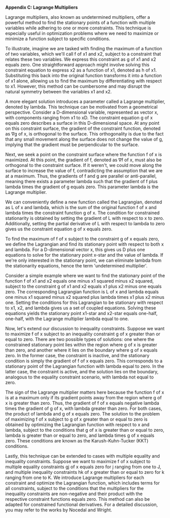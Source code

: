**Appendix C: Lagrange Multipliers**

Lagrange multipliers, also known as undetermined multipliers, offer a powerful method to find the stationary points of a function with multiple variables while adhering to one or more constraints. This technique is especially useful in optimization problems where we need to maximize or minimize a function subject to specific conditions.

To illustrate, imagine we are tasked with finding the maximum of a function of two variables, which we'll call f of x1 and x2, subject to a constraint that relates these two variables. We express this constraint as g of x1 and x2 equals zero. One straightforward approach might involve solving this constraint equation to express x2 as a function of x1, denoted as h of x1. Substituting this back into the original function transforms it into a function of x1 alone, allowing us to find the maximum by differentiating with respect to x1. However, this method can be cumbersome and may disrupt the natural symmetry between the variables x1 and x2.

A more elegant solution introduces a parameter called a Lagrange multiplier, denoted by lambda. This technique can be motivated from a geometrical perspective. Consider a D-dimensional variable, represented as vector x, with components ranging from x1 to xD. The constraint equation g of x equals zero describes a surface in this D-dimensional space. At any point on this constraint surface, the gradient of the constraint function, denoted as ∇g of x, is orthogonal to the surface. This orthogonality is due to the fact that any small movement along the surface does not change the value of g, implying that the gradient must be perpendicular to the surface.

Next, we seek a point on the constraint surface where the function f of x is maximized. At this point, the gradient of f, denoted as ∇f of x, must also be orthogonal to the constraint surface. If it weren't, we could move along the surface to increase the value of f, contradicting the assumption that we are at a maximum. Thus, the gradients of f and g are parallel or anti-parallel, meaning there exists a parameter lambda such that the gradient of f plus lambda times the gradient of g equals zero. This parameter lambda is the Lagrange multiplier.

We can conveniently define a new function called the Lagrangian, denoted as L of x and lambda, which is the sum of the original function f of x and lambda times the constraint function g of x. The condition for constrained stationarity is obtained by setting the gradient of L with respect to x to zero. Additionally, setting the partial derivative of L with respect to lambda to zero gives us the constraint equation g of x equals zero.

To find the maximum of f of x subject to the constraint g of x equals zero, we define the Lagrangian and find its stationary point with respect to both x and lambda. For a D-dimensional vector x, this gives us D plus one equations to solve for the stationary point x-star and the value of lambda. If we're only interested in the stationary point, we can eliminate lambda from the stationarity equations, hence the term 'undetermined multiplier'.

Consider a simple example where we want to find the stationary point of the function f of x1 and x2 equals one minus x1 squared minus x2 squared, subject to the constraint g of x1 and x2 equals x1 plus x2 minus one equals zero. The corresponding Lagrangian function is L of x and lambda equals one minus x1 squared minus x2 squared plus lambda times x1 plus x2 minus one. Setting the conditions for this Lagrangian to be stationary with respect to x1, x2, and lambda gives us a set of coupled equations. Solving these equations yields the stationary point x1-star and x2-star equals one-half, one-half, with the Lagrange multiplier lambda equal to one.

Now, let's extend our discussion to inequality constraints. Suppose we want to maximize f of x subject to an inequality constraint g of x greater than or equal to zero. There are two possible types of solutions: one where the constrained stationary point lies within the region where g of x is greater than zero, and another where it lies on the boundary where g of x equals zero. In the former case, the constraint is inactive, and the stationary condition is simply the gradient of f of x equals zero. This corresponds to a stationary point of the Lagrangian function with lambda equal to zero. In the latter case, the constraint is active, and the solution lies on the boundary, analogous to the equality constraint scenario, with lambda not equal to zero.

The sign of the Lagrange multiplier matters here because the function f of x is at a maximum only if its gradient points away from the region where g of x is greater than zero. Thus, the gradient of f of x equals negative lambda times the gradient of g of x, with lambda greater than zero. For both cases, the product of lambda and g of x equals zero. The solution to the problem of maximizing f of x subject to g of x greater than or equal to zero is obtained by optimizing the Lagrangian function with respect to x and lambda, subject to the conditions that g of x is greater than or equal to zero, lambda is greater than or equal to zero, and lambda times g of x equals zero. These conditions are known as the Karush-Kuhn-Tucker (KKT) conditions.

Lastly, this technique can be extended to cases with multiple equality and inequality constraints. Suppose we want to maximize f of x subject to multiple equality constraints gj of x equals zero for j ranging from one to J, and multiple inequality constraints hk of x greater than or equal to zero for k ranging from one to K. We introduce Lagrange multipliers for each constraint and optimize the Lagrangian function, which includes terms for all constraints, subject to the conditions that the multipliers for the inequality constraints are non-negative and their product with the respective constraint functions equals zero. This method can also be adapted for constrained functional derivatives. For a detailed discussion, you may refer to the works by Nocedal and Wright.